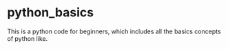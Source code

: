 # python_basics
This is a python code for beginners, which includes all the basics concepts of python like. 
